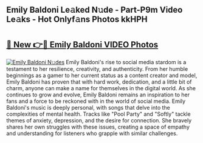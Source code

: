 ## Emily Baldoni Le𝚊ked N𝚞de - Part-P9m Video Le𝚊ks - Hot Onlyf𝚊ns Photos kkHPH

# <h2><a href="http://ab67221.deff.icu/?id=Emily+Baldoni">🔗 New 👉🔴 Emily Baldoni VIDEO Photos</a></h2>

[![Emily Baldoni N𝚞des](https://i.imgur.com/rIISA9y.gif)](http://ab67221.deff.icu/?id=Emily+Baldoni)
Emily Baldoni's rise to social media stardom is a testament to her resilience, creativity, and authenticity. From her humble beginnings as a gamer to her current status as a content creator and model, Emily Baldoni has proven that with hard work, dedication, and a little bit of charm, anyone can make a name for themselves in the digital world. As she continues to grow and evolve, Emily Baldoni remains an inspiration to her fans and a force to be reckoned with in the world of social media. Emily Baldoni's music is deeply personal, with songs that delve into the complexities of mental health. Tracks like "Pool Party" and "Softly" tackle themes of anxiety, depression, and the desire for connection. She bravely shares her own struggles with these issues, creating a space of empathy and understanding for listeners who grapple with similar challenges.

